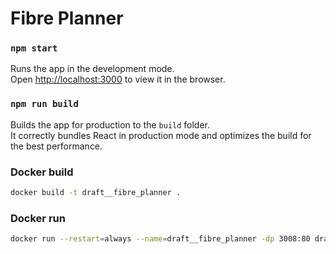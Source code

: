 # Fibre Planner

### `npm start`

Runs the app in the development mode.\
Open [http://localhost:3000](http://localhost:3000) to view it in the browser.

### `npm run build`

Builds the app for production to the `build` folder.\
It correctly bundles React in production mode and optimizes the build for the best performance.

### Docker build

```bash
docker build -t draft__fibre_planner .
```

### Docker run

```bash
docker run --restart=always --name=draft__fibre_planner -dp 3008:80 draft__fibre_planner
```
